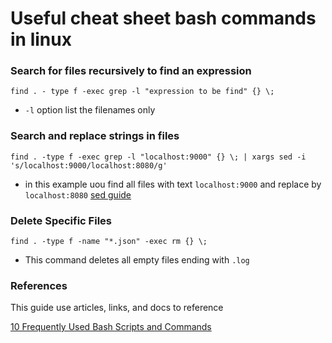 # Useful cheat sheet bash commands in linux

### Search for files recursively to find an expression
`find . - type f -exec grep -l "expression to be find" {} \;`
- `-l` option list the filenames only

### Search and replace strings in files
`find . -type f -exec grep -l "localhost:9000" {} \; | xargs sed -i 's/localhost:9000/localhost:8080/g'`
 - in this example uou find all files with text `localhost:9000` and replace by `localhost:8080`
[sed guide](https://www.cyberciti.biz/faq/how-to-use-sed-to-find-and-replace-text-in-files-in-linux-unix-shell/)

### Delete Specific Files
`find . -type f -name "*.json" -exec rm {} \;`
- This command deletes all empty files ending with `.log`



















### References
This guide use articles, links, and docs to reference 

[10 Frequently Used Bash Scripts and Commands](https://betterprogramming.pub/10-frequently-used-bash-scripts-and-commands-afe9e7fa8cea)